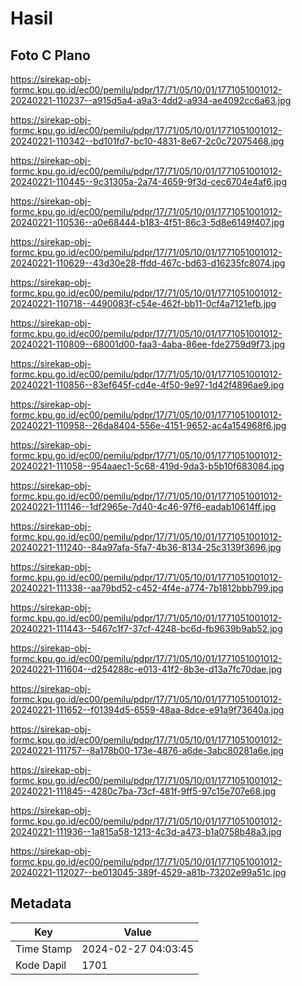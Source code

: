 # Hasil

## Foto C Plano

https://sirekap-obj-formc.kpu.go.id/ec00/pemilu/pdpr/17/71/05/10/01/1771051001012-20240221-110237--a915d5a4-a9a3-4dd2-a934-ae4092cc6a63.jpg

https://sirekap-obj-formc.kpu.go.id/ec00/pemilu/pdpr/17/71/05/10/01/1771051001012-20240221-110342--bd101fd7-bc10-4831-8e67-2c0c72075468.jpg

https://sirekap-obj-formc.kpu.go.id/ec00/pemilu/pdpr/17/71/05/10/01/1771051001012-20240221-110445--9c31305a-2a74-4659-9f3d-cec6704e4af6.jpg

https://sirekap-obj-formc.kpu.go.id/ec00/pemilu/pdpr/17/71/05/10/01/1771051001012-20240221-110536--a0e68444-b183-4f51-86c3-5d8e6149f407.jpg

https://sirekap-obj-formc.kpu.go.id/ec00/pemilu/pdpr/17/71/05/10/01/1771051001012-20240221-110629--43d30e28-ffdd-467c-bd63-d16235fc8074.jpg

https://sirekap-obj-formc.kpu.go.id/ec00/pemilu/pdpr/17/71/05/10/01/1771051001012-20240221-110718--4490083f-c54e-462f-bb11-0cf4a7121efb.jpg

https://sirekap-obj-formc.kpu.go.id/ec00/pemilu/pdpr/17/71/05/10/01/1771051001012-20240221-110809--68001d00-faa3-4aba-86ee-fde2759d9f73.jpg

https://sirekap-obj-formc.kpu.go.id/ec00/pemilu/pdpr/17/71/05/10/01/1771051001012-20240221-110856--83ef645f-cd4e-4f50-9e97-1d42f4896ae9.jpg

https://sirekap-obj-formc.kpu.go.id/ec00/pemilu/pdpr/17/71/05/10/01/1771051001012-20240221-110958--26da8404-556e-4151-9652-ac4a154968f6.jpg

https://sirekap-obj-formc.kpu.go.id/ec00/pemilu/pdpr/17/71/05/10/01/1771051001012-20240221-111058--954aaec1-5c68-419d-9da3-b5b10f683084.jpg

https://sirekap-obj-formc.kpu.go.id/ec00/pemilu/pdpr/17/71/05/10/01/1771051001012-20240221-111146--1df2965e-7d40-4c46-97f6-eadab10614ff.jpg

https://sirekap-obj-formc.kpu.go.id/ec00/pemilu/pdpr/17/71/05/10/01/1771051001012-20240221-111240--84a97afa-5fa7-4b36-8134-25c3139f3696.jpg

https://sirekap-obj-formc.kpu.go.id/ec00/pemilu/pdpr/17/71/05/10/01/1771051001012-20240221-111338--aa79bd52-c452-4f4e-a774-7b1812bbb799.jpg

https://sirekap-obj-formc.kpu.go.id/ec00/pemilu/pdpr/17/71/05/10/01/1771051001012-20240221-111443--5467c1f7-37cf-4248-bc6d-fb9639b9ab52.jpg

https://sirekap-obj-formc.kpu.go.id/ec00/pemilu/pdpr/17/71/05/10/01/1771051001012-20240221-111604--d254288c-e013-41f2-8b3e-d13a7fc70dae.jpg

https://sirekap-obj-formc.kpu.go.id/ec00/pemilu/pdpr/17/71/05/10/01/1771051001012-20240221-111652--f01394d5-6559-48aa-8dce-e91a9f73640a.jpg

https://sirekap-obj-formc.kpu.go.id/ec00/pemilu/pdpr/17/71/05/10/01/1771051001012-20240221-111757--8a178b00-173e-4876-a6de-3abc80281a6e.jpg

https://sirekap-obj-formc.kpu.go.id/ec00/pemilu/pdpr/17/71/05/10/01/1771051001012-20240221-111845--4280c7ba-73cf-481f-9ff5-97c15e707e68.jpg

https://sirekap-obj-formc.kpu.go.id/ec00/pemilu/pdpr/17/71/05/10/01/1771051001012-20240221-111936--1a815a58-1213-4c3d-a473-b1a0758b48a3.jpg

https://sirekap-obj-formc.kpu.go.id/ec00/pemilu/pdpr/17/71/05/10/01/1771051001012-20240221-112027--be013045-389f-4529-a81b-73202e99a51c.jpg


## Metadata

| Key        | Value               |
| ---------- | ------------------- |
| Time Stamp | 2024-02-27 04:03:45 |
| Kode Dapil | 1701                |



